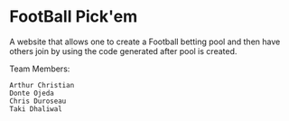 # FootBall Pick'em

A website that allows one to create a Football betting pool and then have others join by using the code generated after pool is created.


Team Members: 

    Arthur Christian
    Donte Ojeda
    Chris Duroseau
    Taki Dhaliwal

        
   



